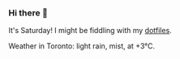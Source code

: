 ### Hi there :wave:

It's Saturday! I might be fiddling with my [dotfiles](https://github.com/bewuethr/dotfiles).

Weather in Toronto: light rain, mist, at +3°C.
